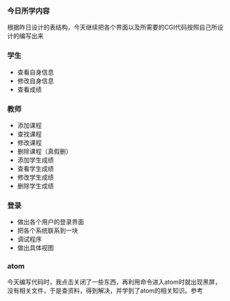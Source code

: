 ### 今日所学内容           
根据昨日设计的表结构，今天继续把各个界面以及所需要的CGI代码按照自己所设计的编写出来

### 学生
* 查看自身信息
* 修改自身信息
* 查看成绩
### 教师
* 添加课程
* 查找课程
* 修改课程
* 删除课程（真假删）
* 添加学生成绩
* 查看学生成绩
* 修改学生成绩
* 删除学生成绩
### 登录
* 做出各个用户的登录界面
* 把各个系统联系到一块
* 调试程序
* 做出具体视图            
### atom 
今天编写代码时，我点击关闭了一些东西，再利用命令进入atom时就出现黑屏，没有相关文件，于是查资料，得到解决，并学到了atom的相关知识。参考
